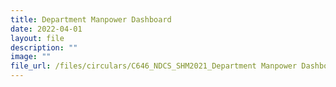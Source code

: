 ```yaml
---
title: Department Manpower Dashboard
date: 2022-04-01
layout: file
description: ""
image: ""
file_url: /files/circulars/C646_NDCS_SHM2021_Department Manpower Dashboard.pdf
---
```

